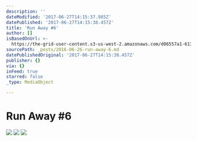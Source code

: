```yaml
---
description: ''
dateModified: '2017-06-27T14:15:37.985Z'
datePublished: '2017-06-27T14:15:38.457Z'
title: 'Run Away #6'
author: []
isBasedOnUrl: >-
  https://the-grid-user-content.s3-us-west-2.amazonaws.com/d06557a1-6139-4401-9752-04bfbadeef1a.jpg
sourcePath: _posts/2016-06-26-run-away-6.md
datePublishedOriginal: '2017-06-27T14:15:38.457Z'
publisher: {}
via: {}
inFeed: true
starred: false
_type: MediaObject

---
```

# Run Away \#6
![](https://imgflo.herokuapp.com/graph/vahj1ThiexotieMo/e28003a0af595c5c37a286514df79984/croprotate.jpg?cropheight=1942&cropwidth=2896&degrees=0&input=https%3A%2F%2Fthe-grid-user-content.s3-us-west-2.amazonaws.com%2F0a1e712b-c64b-458c-a4fd-0daffb144714.jpg&x=0&y=0)
![](https://imgflo.herokuapp.com/graph/vahj1ThiexotieMo/6ca6b96c9d558c749cf90c35c020e471/croprotate.jpg?cropheight=1942&cropwidth=2896&degrees=0&input=https%3A%2F%2Fthe-grid-user-content.s3-us-west-2.amazonaws.com%2F86d163f5-ca31-409e-9c7e-16aed1a8cd18.jpg&x=0&y=0)
![](https://imgflo.herokuapp.com/graph/vahj1ThiexotieMo/e192b3767036039905fa767bd0b67255/croprotate.jpg?cropheight=1942&cropwidth=2896&degrees=0&input=https%3A%2F%2Fthe-grid-user-content.s3-us-west-2.amazonaws.com%2Fd06557a1-6139-4401-9752-04bfbadeef1a.jpg&x=0&y=0)